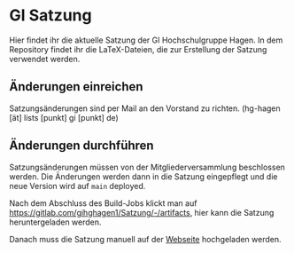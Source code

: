 # GI Satzung

Hier findet ihr die aktuelle Satzung der GI Hochschulgruppe Hagen. In dem Repository findet ihr die LaTeX-Dateien, die zur Erstellung der Satzung verwendet werden.

## Änderungen einreichen

Satzungsänderungen sind per Mail an den Vorstand zu richten. (hg-hagen [ät] lists [punkt] gi [punkt] de)

## Änderungen durchführen

Satzungsänderungen müssen von der Mitgliederversammlung beschlossen werden. Die Änderungen werden dann in die Satzung eingepflegt und die neue Version wird auf `main` deployed.

Nach dem Abschluss des Build-Jobs klickt man auf https://gitlab.com/gihghagen1/Satzung/-/artifacts, hier kann die Satzung heruntergeladen werden.

Danach muss die Satzung manuell auf der [Webseite](https://hg-hagen.de/satzung) hochgeladen werden.


